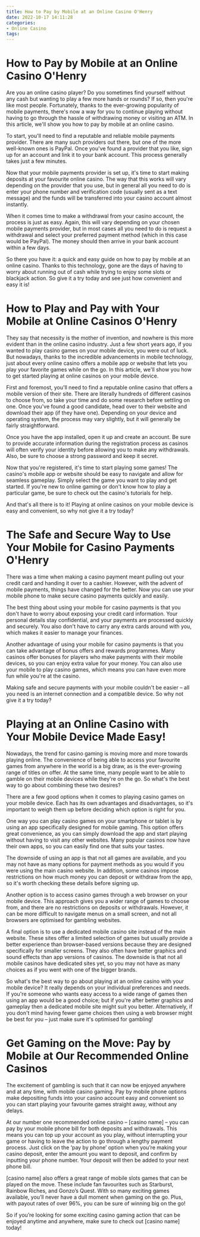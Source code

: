 ```yaml
---
title: How to Pay by Mobile at an Online Casino O'Henry
date: 2022-10-17 14:11:28
categories:
- Online Casino
tags:
---
```



#  How to Pay by Mobile at an Online Casino O'Henry

Are you an online casino player? Do you sometimes find yourself without any cash but wanting to play a few more hands or rounds? If so, then you're like most people. Fortunately, thanks to the ever-growing popularity of mobile payments, there's now a way for you to continue playing without having to go through the hassle of withdrawing money or visiting an ATM. In this article, we'll show you how to pay by mobile at an online casino.

To start, you'll need to find a reputable and reliable mobile payments provider. There are many such providers out there, but one of the more well-known ones is PayPal. Once you've found a provider that you like, sign up for an account and link it to your bank account. This process generally takes just a few minutes.

Now that your mobile payments provider is set up, it's time to start making deposits at your favourite online casino. The way that this works will vary depending on the provider that you use, but in general all you need to do is enter your phone number and verification code (usually sent as a text message) and the funds will be transferred into your casino account almost instantly.

When it comes time to make a withdrawal from your casino account, the process is just as easy. Again, this will vary depending on your chosen mobile payments provider, but in most cases all you need to do is request a withdrawal and select your preferred payment method (which in this case would be PayPal). The money should then arrive in your bank account within a few days.

So there you have it: a quick and easy guide on how to pay by mobile at an online casino. Thanks to this technology, gone are the days of having to worry about running out of cash while trying to enjoy some slots or blackjack action. So give it a try today and see just how convenient and easy it is!

#  How to Play and Pay with Your Mobile at Online Casinos O'Henry
 They say that necessity is the mother of invention, and nowhere is this more evident than in the online casino industry. Just a few short years ago, if you wanted to play casino games on your mobile device, you were out of luck. But nowadays, thanks to the incredible advancements in mobile technology, just about every online casino offers a mobile app or website that lets you play your favorite games while on the go. In this article, we'll show you how to get started playing at online casinos on your mobile device. 

First and foremost, you'll need to find a reputable online casino that offers a mobile version of their site. There are literally hundreds of different casinos to choose from, so take your time and do some research before settling on one. Once you've found a good candidate, head over to their website and download their app (if they have one). Depending on your device and operating system, the process may vary slightly, but it will generally be fairly straightforward. 

Once you have the app installed, open it up and create an account. Be sure to provide accurate information during the registration process as casinos will often verify your identity before allowing you to make any withdrawals. Also, be sure to choose a strong password and keep it secret. 

Now that you're registered, it's time to start playing some games! The casino's mobile app or website should be easy to navigate and allow for seamless gameplay. Simply select the game you want to play and get started. If you're new to online gaming or don't know how to play a particular game, be sure to check out the casino's tutorials for help. 

And that's all there is to it! Playing at online casinos on your mobile device is easy and convenient, so why not give it a try today?

#  The Safe and Secure Way to Use Your Mobile for Casino Payments O'Henry

There was a time when making a casino payment meant pulling out your credit card and handing it over to a cashier. However, with the advent of mobile payments, things have changed for the better. Now you can use your mobile phone to make secure casino payments quickly and easily.

The best thing about using your mobile for casino payments is that you don't have to worry about exposing your credit card information. Your personal details stay confidential, and your payments are processed quickly and securely. You also don't have to carry any extra cards around with you, which makes it easier to manage your finances.

Another advantage of using your mobile for casino payments is that you can take advantage of bonus offers and rewards programmes. Many casinos offer bonuses for players who make payments with their mobile devices, so you can enjoy extra value for your money. You can also use your mobile to play casino games, which means you can have even more fun while you're at the casino.

Making safe and secure payments with your mobile couldn't be easier – all you need is an internet connection and a compatible device. So why not give it a try today?

#  Playing at an Online Casino with Your Mobile Device Made Easy!

Nowadays, the trend for casino gaming is moving more and more towards playing online. The convenience of being able to access your favourite games from anywhere in the world is a big draw, as is the ever-growing range of titles on offer. At the same time, many people want to be able to gamble on their mobile devices while they're on the go. So what's the best way to go about combining these two desires?

There are a few good options when it comes to playing casino games on your mobile device. Each has its own advantages and disadvantages, so it's important to weigh them up before deciding which option is right for you.

One way you can play casino games on your smartphone or tablet is by using an app specifically designed for mobile gaming. This option offers great convenience, as you can simply download the app and start playing without having to visit any other websites. Many popular casinos now have their own apps, so you can easily find one that suits your tastes.

The downside of using an app is that not all games are available, and you may not have as many options for payment methods as you would if you were using the main casino website. In addition, some casinos impose restrictions on how much money you can deposit or withdraw from the app, so it's worth checking these details before signing up.

Another option is to access casino games through a web browser on your mobile device. This approach gives you a wider range of games to choose from, and there are no restrictions on deposits or withdrawals. However, it can be more difficult to navigate menus on a small screen, and not all browsers are optimised for gambling websites.

A final option is to use a dedicated mobile casino site instead of the main website. These sites offer a limited selection of games but usually provide a better experience than browser-based versions because they are designed specifically for smaller screens. They also often have better graphics and sound effects than app versions of casinos. The downside is that not all mobile casinos have dedicated sites yet, so you may not have as many choices as if you went with one of the bigger brands.

So what's the best way to go about playing at an online casino with your mobile device? It really depends on your individual preferences and needs. If you're someone who wants easy access to a wide range of games then using an app would be a good choice; but if you're after better graphics and gameplay then a dedicated mobile site might suit you better. Alternatively, if you don't mind having fewer game choices then using a web browser might be best for you – just make sure it's optimised for gambling!

#  Get Gaming on the Move: Pay by Mobile at Our Recommended Online Casinos

The excitement of gambling is such that it can now be enjoyed anywhere and at any time, with mobile casino gaming. Pay by mobile phone options make depositing funds into your casino account easy and convenient so you can start playing your favourite games straight away, without any delays.

At our number one recommended online casino – [casino name] – you can pay by your mobile phone bill for both deposits and withdrawals. This means you can top up your account as you play, without interrupting your game or having to leave the action to go through a lengthy payment process. Just click on the ‘pay by phone’ option when you’re making your casino deposit, enter the amount you want to deposit, and confirm by inputting your phone number. Your deposit will then be added to your next phone bill.

[casino name] also offers a great range of mobile slots games that can be played on the move. These include fan favourites such as Starburst, Rainbow Riches, and Gonzo’s Quest. With so many exciting games available, you’ll never have a dull moment when gaming on the go. Plus, with payout rates of over 96%, you can be sure of winning big on the go!

So if you’re looking for some exciting casino gaming action that can be enjoyed anytime and anywhere, make sure to check out [casino name] today!